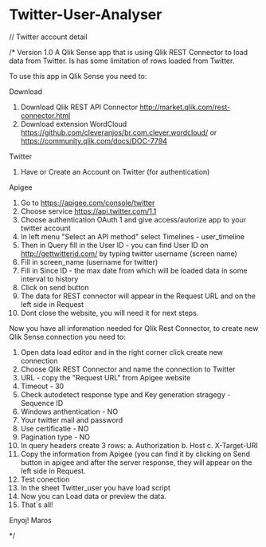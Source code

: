 # Twitter-User-Analyser

// Twitter account detail

/* Version 1.0
A Qlik Sense app that is using Qlik REST Connector to load data from Twitter. Is has some limitation of rows loaded from Twitter.


To use this app in Qlik Sense you need to: 

Download
1. Download Qlik REST API Connector http://market.qlik.com/rest-connector.html
2. Download extension WordCloud https://github.com/cleveranjos/br.com.clever.wordcloud/ or https://community.qlik.com/docs/DOC-7794

Twitter
1. Have or Create an Account on Twitter (for authentication)

Apigee
1. Go to https://apigee.com/console/twitter
2. Choose service https://api.twitter.com/1.1
3. Choose authentication OAuth 1 and give access/autorize app to your twitter account
4. In left menu "Select an API method" select Timelines - user_timeline 
5. Then in Query fill in the User ID - you can find User ID on http://gettwitterid.com/ by typing twitter username (screen name)
6. Fill in screen_name (username for twitter)
7. Fill in Since ID - the max date from which will be loaded data in some interval to history
8. Click on send button
9. The data for REST connector will appear in the Request URL and on the left side in Request
10. Dont close the website, you will need it for next steps.

Now you have all information needed for Qlik Rest Connector, to create new Qlik Sense connection you need to:
1. Open data load editor and in the right corner click create new connection
2. Choose Qlik REST Connector and name the connection to Twitter
3. URL - copy the "Request URL" from Apigee website 
4. Timeout - 30
5. Check autodetect response type and Key generation stragegy - Sequence ID
6. Windows anthentication - NO
7. Your twitter mail and password
8. Use certificatie - NO
9. Pagination type - NO
10. In query headers create 3 rows:
	a. Authorization
    b. Host
    c. X-Target-URI
11. Copy the information from Apigee (you can find it by clicking on Send button in apigee and after the server response, 
	they will appear on the left side in Request.
12. Test conection    
13. In the sheet Twitter_user you have load script
14. Now you can Load data or preview the data.
15. That´s all!

Enyoj!
Maros
    
*/
